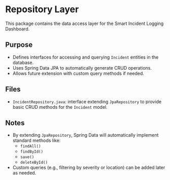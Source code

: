 # Repository Layer

This package contains the data access layer for the Smart Incident Logging Dashboard.

## Purpose

- Defines interfaces for accessing and querying `Incident` entities in the database.
- Uses Spring Data JPA to automatically generate CRUD operations.
- Allows future extension with custom query methods if needed.

## Files

- `IncidentRepository.java`: interface extending `JpaRepository` to provide basic CRUD methods for the `Incident` model.

## Notes

- By extending `JpaRepository`, Spring Data will automatically implement standard methods like:
    - `findAll()`
    - `findById()`
    - `save()`
    - `deleteById()`
- Custom queries (e.g., filtering by severity or location) can be added later as needed.
